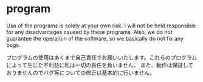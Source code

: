 # program
Use of the programs is solely at your own risk. I will not be held responsible for any disadvantages caused by these programs.
Also, we do not guarantee the operation of the software, so we basically do not fix any bugs.

プログラムの使用はあくまで自己責任でお願いいたします。これらのプログラムによって生じた不利益に私は一切の責任を負いません。
また、動作は保証しておりませんのでバグ等についての修正は基本的に行いません。
